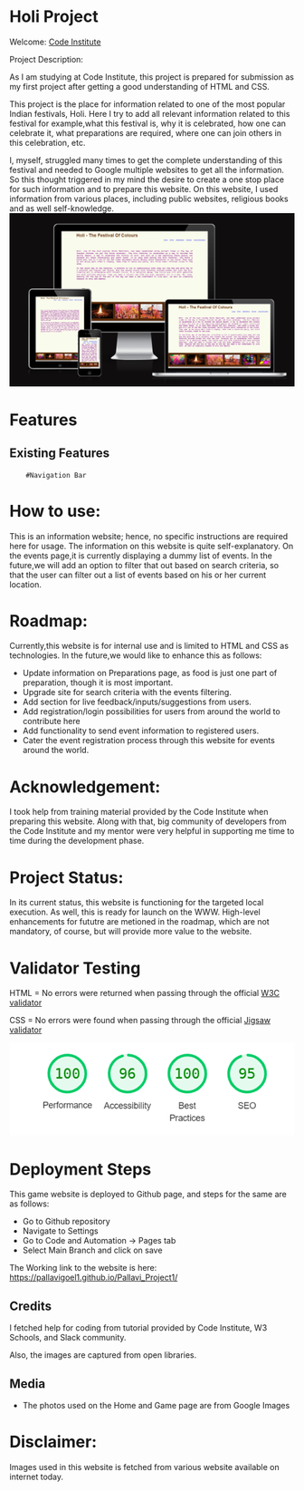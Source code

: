 # Holi Project

Welcome: [Code Institute](https://codeinstitute.net)

Project Description: 

As I am studying at Code Institute, this project is prepared for submission as my first project after getting a good understanding of HTML and CSS.

This project is the place for information related to one of the most popular Indian festivals, Holi. Here I try to add all relevant information related to this festival for example,what this festival is, why it is celebrated, how one can celebrate it, what preparations are required, where one can join others in this celebration, etc. 

I, myself, struggled many times to get the complete understanding of this festival and needed to Google multiple websites to get all the information. 
So this thought triggered in my mind the desire to create a one stop place for such information and to prepare this website. On this website, I used information 
from various places, including public websites, religious books and as well self-knowledge.
![Response](images/project1Screenshot%202023-08-30%20212312.png)

# Features

## Existing Features

        #Navigation Bar



# How to use: 

This is an information website; hence, no specific instructions are required here for usage. The information on this website is quite self-explanatory. On the events page,it is currently displaying a dummy list of events. In the future,we will add an option to filter that out based on search criteria, so
 that the user can filter out a list of events based on his or her current location.

# Roadmap:

Currently,this website is for internal use and is limited to HTML and CSS as technologies. In the future,we would like to enhance this as follows:
- Update information on Preparations page, as food is just one part of preparation, though it is most important.
- Upgrade site for search criteria with the events filtering.
- Add section for live feedback/inputs/suggestions from users.
- Add registration/login possibilities for users from around the world to contribute here
- Add functionality to send event information to registered users.
- Cater the event registration process through this website for events around the world.

# Acknowledgement:

I took help from training material provided by the Code Institute when preparing this website. Along with that, big community of developers from the Code Institute and my mentor were very helpful in supporting me time to time during the development phase.

# Project Status:

In its current status, this website is functioning for the targeted local execution. As well, this is ready for launch on the WWW. High-level enhancements for fututre are metioned in the roadmap, which are not mandatory, of course, but will provide more value to the website.

# Validator Testing

HTML =
        No errors were returned when passing through the official [W3C validator](https://validator.w3.org)

CSS =
        No errors were found when passing through the official [Jigsaw validator](https://jigsaw.w3.org/css-validator )
        
![Response](images/performensScreenshot%202023-08-29%20222421.png)


# Deployment Steps

This game website is deployed to Github page, and steps for the same are as follows:
- Go to Github repository
- Navigate to Settings
- Go to Code and Automation -> Pages tab
- Select Main Branch and click on save

The Working link to the website is here: https://pallavigoel1.github.io/Pallavi_Project1/

## Credits 

I fetched help for coding from tutorial provided by Code Institute, W3 Schools, and Slack community.

Also, the images are captured from open libraries.

## Media

- The photos used on the Home and Game page are from Google Images
# Disclaimer:

Images used in this website is fetched from various website available on internet today. 
